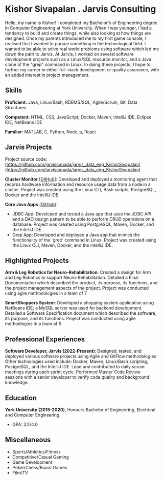 # Kishor Sivapalan . Jarvis Consulting

Hello, my name is Kishor! I completed my Bachelor's of Engineering degree in Computer Engineering at York University. When I was younger, I had a tendency to build and create things, while also looking at how things are designed. Once my parents introduced me to my first game console, I realised that I wanted to pursue something in the technological field. I wanted to be able to solve real world problems using software which led me down the path to Jarvis. At Jarvis, I worked on several software development projects such as a Linux/SQL resource monitor, and a Java clone of the "grep" command in Linux. In doing these projects, I hope to further my career in either full-stack development or quality assurance, with an added interest in project management.

## Skills

**Proficient:** Java, Linux/Bash, RDBMS/SQL, Agile/Scrum, Git, Data Structures

**Competent:** HTML, CSS, JavaScript, Docker, Maven, IntelliJ IDE, Eclipse IDE, NetBeans IDE

**Familiar:** MATLAB, C, Python, Node.js, React

## Jarvis Projects

Project source code: [https://github.com/jarviscanada/jarvis_data_eng_KishorSivapalan](https://github.com/jarviscanada/jarvis_data_eng_KishorSivapalan)


**Cluster Monitor** [[GitHub](https://github.com/jarviscanada/jarvis_data_eng_KishorSivapalan/tree/master/linux_sql)]: Developed and deployed a monitoring agent that records hardware information and resource usage data from a node in a cluster. Project was created using the Linux CLI, Bash scripts, PostgreSQL, Docker and the IntelliJ IDE.

**Core Java Apps** [[GitHub](https://github.com/jarviscanada/jarvis_data_eng_KishorSivapalan/tree/master/core_java)]:
      
  - JDBC App: Developed and tested a Java app that uses the JDBC API and a DAO design pattern to be able to perform CRUD operations on a database. Project was created using PostgreSQL, Maven, Docker, and the IntelliJ IDE.
  - Grep App: Developed and deployed a Java app that mimics the functionality of the 'grep' command in Linux. Project was created using the Linux CLI, Maven, Docker, and the IntelliJ IDE.


## Highlighted Projects
**Arm & Leg Robotics for Neuro-Rehabilitation**: Created a design for Arm and Leg Robotics to support Neuro-Rehabilitation. Detailed a Final Documentation which described the product, its purpose, its functions, and the project management aspects of the project. Project was conducted using agile methodologies in a team of 7.

**SmartShoppers System**: Developed a shopping system application using NetBeans IDE; a MySQL server was used for backend development. Detailed a Software Specification document which described the software, its purpose, and its functions. Project was conducted using agile methodlogies in a team of 5.


## Professional Experiences

**Software Developer, Jarvis (2022-Present)**: Designed, tested, and deployed various software projects using Agile and GitFlow methodologies. Other technologies used include: Docker, Maven, Linux/Bash scripting, PostgreSQL, and the IntelliJ IDE. Lead and contributed to daily scrum meetings during each sprint cycle. Performed Master Code Review sessions with a senior developer to verify code quality and background knowledge.


## Education
**York University (2015-2020)**, Honours Bachelor of Engineering, Electrical and Computer Engineering
- GPA: 3.5/4.0


## Miscellaneous
- Sports/Athletics/Fitness
- Competitive/Casual Gaming
- Game Development
- Poker/Chess/Board Games
- Film/TV